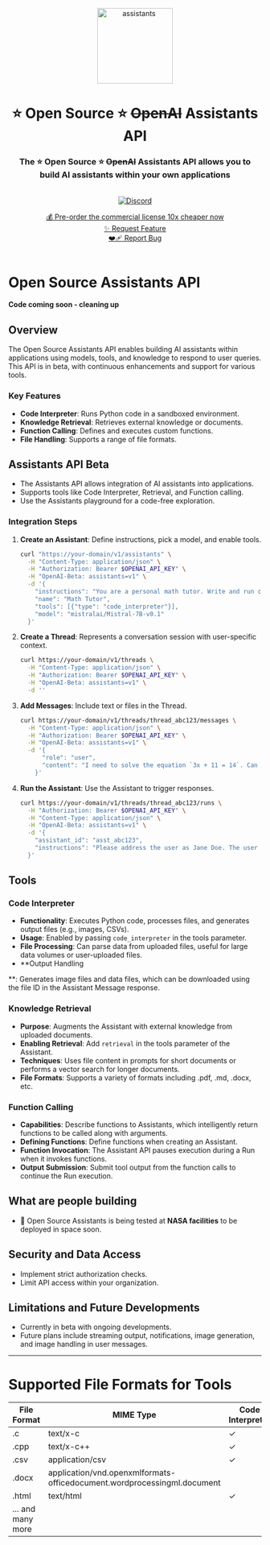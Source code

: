 

<p align="center">
<img width="150" alt="assistants" src="https://github.com/louis030195/assistants/assets/25003283/499b65e0-38fb-464b-a4d3-bb7f83f2a81b">
  <h1 align="center">⭐️ Open Source ⭐️ <s>OpenAI</s> Assistants API</h1>

  <h3 align="center">The ⭐️ Open Source ⭐️ <s>OpenAI</s> Assistants API allows you to build AI assistants within your own applications</h3>

  <p align="center">
    <br />
    <a href="https://discord.gg/xxx"><img alt="Discord" src="https://img.shields.io/discord/1066022656845025310?color=black&style=for-the-badge"></a>
    <br />
    <div align="center">
      <a href="stripelink">💰 Pre-order the commercial license 10x cheaper now</a>
      <br />
      <a href="https://github.com/louis030195/assistants/issues/new?assignees=&labels=enhancement">✨ Request Feature</a>
      <br />
      <a href="https://github.com/louis030195/assistants/issues/new?assignees=&labels=bug">❤️‍🩹 Report Bug</a>
    </div>
    <br />
  </p>
</p>

# Open Source Assistants API

**Code coming soon - cleaning up**

## Overview
The Open Source Assistants API enables building AI assistants within applications using models, tools, and knowledge to respond to user queries. This API is in beta, with continuous enhancements and support for various tools.

### Key Features
- **Code Interpreter**: Runs Python code in a sandboxed environment.
- **Knowledge Retrieval**: Retrieves external knowledge or documents.
- **Function Calling**: Defines and executes custom functions.
- **File Handling**: Supports a range of file formats.

## Assistants API Beta
- The Assistants API allows integration of AI assistants into applications.
- Supports tools like Code Interpreter, Retrieval, and Function calling.
- Use the Assistants playground for a code-free exploration.

### Integration Steps
1. **Create an Assistant**: Define instructions, pick a model, and enable tools.
   ```sh
   curl "https://your-domain/v1/assistants" \
     -H "Content-Type: application/json" \
     -H "Authorization: Bearer $OPENAI_API_KEY" \
     -H "OpenAI-Beta: assistants=v1" \
     -d '{
       "instructions": "You are a personal math tutor. Write and run code to answer math questions.",
       "name": "Math Tutor",
       "tools": [{"type": "code_interpreter"}],
       "model": "mistralai/Mistral-7B-v0.1"
     }'
   ```
2. **Create a Thread**: Represents a conversation session with user-specific context.
   ```sh
   curl https://your-domain/v1/threads \
     -H "Content-Type: application/json" \
     -H "Authorization: Bearer $OPENAI_API_KEY" \
     -H "OpenAI-Beta: assistants=v1" \
     -d ''
   ```
3. **Add Messages**: Include text or files in the Thread.
   ```sh
   curl https://your-domain/v1/threads/thread_abc123/messages \
     -H "Content-Type: application/json" \
     -H "Authorization: Bearer $OPENAI_API_KEY" \
     -H "OpenAI-Beta: assistants=v1" \
     -d '{
         "role": "user",
         "content": "I need to solve the equation `3x + 11 = 14`. Can you help me?"
       }'
   ```
4. **Run the Assistant**: Use the Assistant to trigger responses.
   ```sh
   curl https://your-domain/v1/threads/thread_abc123/runs \
     -H "Authorization: Bearer $OPENAI_API_KEY" \
     -H "Content-Type: application/json" \
     -H "OpenAI-Beta: assistants=v1" \
     -d '{
       "assistant_id": "asst_abc123",
       "instructions": "Please address the user as Jane Doe. The user has a premium account."
     }'
   ```

## Tools

### Code Interpreter
- **Functionality**: Executes Python code, processes files, and generates output files (e.g., images, CSVs).
- **Usage**: Enabled by passing `code_interpreter` in the tools parameter.
- **File Processing**: Can parse data from uploaded files, useful for large data volumes or user-uploaded files.
- **Output Handling

**: Generates image files and data files, which can be downloaded using the file ID in the Assistant Message response.

### Knowledge Retrieval
- **Purpose**: Augments the Assistant with external knowledge from uploaded documents.
- **Enabling Retrieval**: Add `retrieval` in the tools parameter of the Assistant.
- **Techniques**: Uses file content in prompts for short documents or performs a vector search for longer documents.
- **File Formats**: Supports a variety of formats including .pdf, .md, .docx, etc.

### Function Calling
- **Capabilities**: Describe functions to Assistants, which intelligently return functions to be called along with arguments.
- **Defining Functions**: Define functions when creating an Assistant.
- **Function Invocation**: The Assistant API pauses execution during a Run when it invokes functions.
- **Output Submission**: Submit tool output from the function calls to continue the Run execution.

## What are people building

- 🚀 Open Source Assistants is being tested at **NASA facilities** to be deployed in space soon.

## Security and Data Access
- Implement strict authorization checks.
- Limit API access within your organization.

## Limitations and Future Developments
- Currently in beta with ongoing developments.
- Future plans include streaming output, notifications, image generation, and image handling in user messages.

---

# Supported File Formats for Tools
| File Format | MIME Type | Code Interpreter | Retrieval |
|-------------|-----------|-------------------|-----------|
| .c          | text/x-c  | ✓                 |           |
| .cpp        | text/x-c++| ✓                 |           |
| .csv        | application/csv | ✓           | ✓         |
| .docx       | application/vnd.openxmlformats-officedocument.wordprocessingml.document | | ✓ |
| .html       | text/html | ✓                 |           |
| ... and many more |

